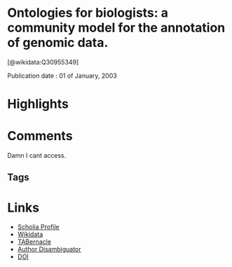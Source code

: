 
Ontologies for biologists: a community model for the annotation of genomic data.
================================================================================
  
  [@wikidata:Q30955349]  
  
Publication date : 01 of January, 2003  

# Highlights

# Comments
 Damn I cant access.
## Tags

# Links
  
 * [Scholia Profile](https://scholia.toolforge.org/work/Q30955349)  
 * [Wikidata](https://www.wikidata.org/wiki/Q30955349)  
 * [TABernacle](https://tabernacle.toolforge.org/?#/tab/manual/Q30955349/P921%3BP4510)  
 * [Author Disambiguator](https://author-disambiguator.toolforge.org/work_item_oauth.php?id=Q30955349&batch_id=&match=1&author_list_id=&doit=Get+author+links+for+work)  
 * [DOI](https://doi.org/10.1101/SQB.2003.68.227)  

